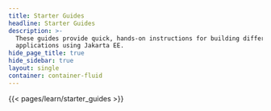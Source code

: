 ```yaml
---
title: Starter Guides
headline: Starter Guides
description: >-
  These guides provide quick, hands-on instructions for building different
  applications using Jakarta EE.
hide_page_title: true
hide_sidebar: true
layout: single
container: container-fluid
---
```


{{< pages/learn/starter_guides >}}

